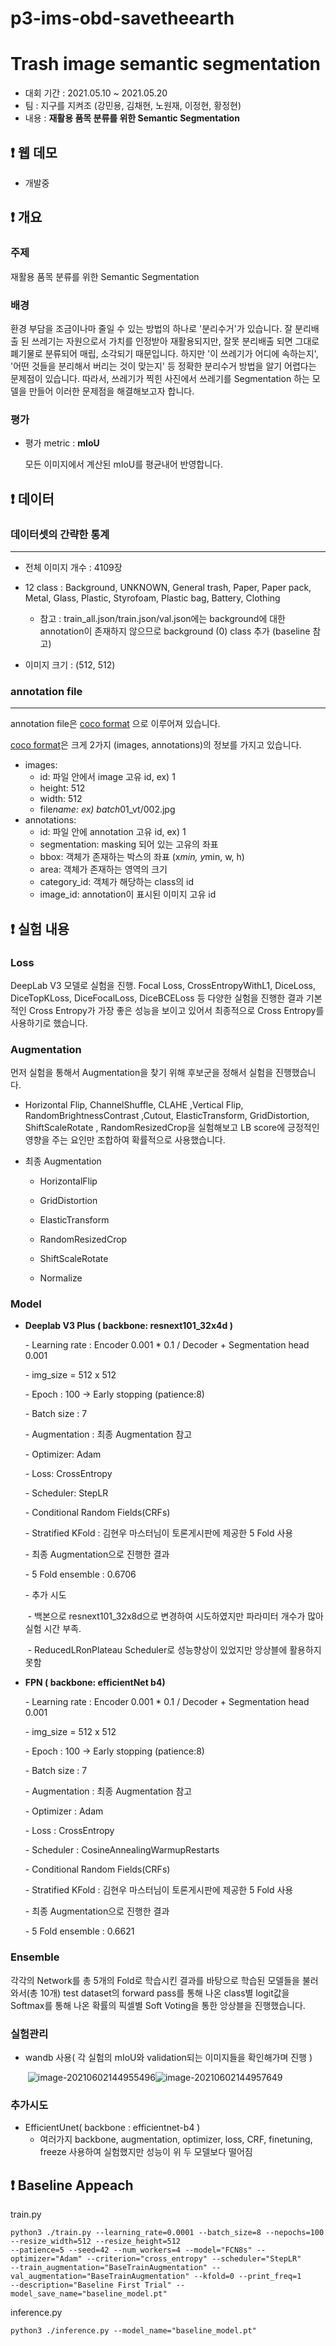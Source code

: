 # p3-ims-obd-savetheearth
# Trash image semantic segmentation

- 대회 기간 : 2021.05.10 ~ 2021.05.20
- 팀 : 지구를 지켜조 (강민용, 김채현, 노원재, 이정현, 황정현)
- 내용 : **재활용 품목 분류를 위한 Semantic Segmentation**

## ❗ 웹 데모

- 개발중

## ❗ 개요 

### 주제

재활용 품목 분류를 위한 Semantic Segmentation

### 배경

환경 부담을 조금이나마 줄일 수 있는 방법의 하나로 '분리수거'가 있습니다. 잘 분리배출 된 쓰레기는 자원으로서 가치를 인정받아 재활용되지만, 잘못 분리배출 되면 그대로 폐기물로 분류되어 매립, 소각되기 때문입니다. 하지만 '이 쓰레기가 어디에 속하는지', '어떤 것들을 분리해서 버리는 것이 맞는지' 등 정확한 분리수거 방법을 알기 어렵다는 문제점이 있습니다. 따라서, 쓰레기가 찍힌 사진에서 쓰레기를 Segmentation 하는 모델을 만들어 이러한 문제점을 해결해보고자 합니다.

### 평가

- 평가 metric : **mIoU**

  모든 이미지에서 계산된 mIoU를 평균내어 반영합니다. 


## ❗  데이터 

### 데이터셋의 간략한 통계

------

- 전체 이미지 개수 : 4109장

- 12 class : Background, UNKNOWN, General trash, Paper, Paper pack, Metal, Glass, Plastic, Styrofoam, Plastic bag, Battery, Clothing
  - 참고 : train_all.json/train.json/val.json에는 background에 대한 annotation이 존재하지 않으므로 background (0) class 추가 (baseline 참고)
- 이미지 크기 : (512, 512)

### **annotation file**

------

annotation file은 [coco format](https://cocodataset.org/#home) 으로 이루어져 있습니다.

[coco format](https://cocodataset.org/#home)은 크게 2가지 (images, annotations)의 정보를 가지고 있습니다.

- images:
  - id: 파일 안에서 image 고유 id, ex) 1
  - height: 512
  - width: 512
  - file*name: ex) batch*01_vt/002.jpg
- annotations: 
  - id: 파일 안에 annotation 고유 id, ex) 1
  - segmentation: masking 되어 있는 고유의 좌표
  - bbox: 객체가 존재하는 박스의 좌표 (x*min, y*min, w, h)
  - area: 객체가 존재하는 영역의 크기
  - category_id: 객체가 해당하는 class의 id
  - image_id: annotation이 표시된 이미지 고유 id



## ❗  실험 내용

### Loss

DeepLab V3 모델로 실험을 진행. Focal Loss, CrossEntropyWithL1, DiceLoss, DiceTopKLoss, DiceFocalLoss, DiceBCELoss 등 다양한 실험을 진행한 결과 기본적인 Cross Entropy가 가장 좋은 성능을 보이고 있어서 최종적으로 Cross Entropy를 사용하기로 했습니다.



### Augmentation

먼저 실험을 통해서 Augmentation을 찾기 위해 후보군을 정해서 실험을 진행했습니다.

- Horizontal Flip, ChannelShuffle, CLAHE ,Vertical Flip, RandomBrightnessContrast ,Cutout, ElasticTransform, GridDistortion, ShiftScaleRotate , RandomResizedCrop을 실험해보고 LB score에 긍정적인 영향을 주는 요인만 조합하여 확률적으로 사용했습니다.

- 최종 Augmentation

  - HorizontalFlip

  - GridDistortion

  - ElasticTransform

  - RandomResizedCrop

  - ShiftScaleRotate

  - Normalize

    

### Model

- **Deeplab V3 Plus ( backbone: resnext101_32x4d )**

  \- Learning rate : Encoder 0.001 * 0.1 / Decoder + Segmentation head 0.001

  \- img_size = 512 x 512

  \- Epoch : 100 -> Early stopping (patience:8)

  \- Batch size : 7

  \- Augmentation : 최종 Augmentation 참고

  \- Optimizer: Adam

  \- Loss: CrossEntropy

  \- Scheduler: StepLR

  \- Conditional Random Fields(CRFs)

  \- Stratified KFold : 김현우 마스터님이 토론게시판에 제공한 5 Fold 사용

  \- 최종 Augmentation으로 진행한 결과

  \- 5 Fold ensemble : 0.6706

  \- 추가 시도

  ​		\- 백본으로 resnext101_32x8d으로 변경하여 시도하였지만 파라미터 개수가 많아 실험 시간 부족.

  ​		\- ReducedLRonPlateau Scheduler로 성능향상이 있었지만 앙상블에 활용하지 못함

  

- **FPN ( backbone: efficientNet b4)**

  \- Learning rate : Encoder 0.001 * 0.1 / Decoder + Segmentation head 0.001

  \- img_size = 512 x 512

  \- Epoch : 100 -> Early stopping (patience:8)

  \- Batch size : 7

  \- Augmentation : 최종 Augmentation 참고

  \- Optimizer : Adam

  \- Loss : CrossEntropy

  \- Scheduler : CosineAnnealingWarmupRestarts

  \- Conditional Random Fields(CRFs)

  \- Stratified KFold : 김현우 마스터님이 토론게시판에 제공한 5 Fold 사용

  \- 최종 Augmentation으로 진행한 결과

  \- 5 Fold ensemble : 0.6621

  

### Ensemble

각각의 Network를 총 5개의 Fold로 학습시킨 결과를 바탕으로 학습된 모델들을 불러와서(총 10개) test dataset의 forward pass를 통해 나온 class별 logit값을 Softmax를 통해 나온 확률의 픽셀별 Soft Voting을 통한 앙상블을 진행했습니다.



### 실험관리

- wandb 사용( 각 실험의 mIoU와 validation되는 이미지들을 확인해가며 진행 )

  ​										![image-20210602144955496](C:\Users\user\AppData\Roaming\Typora\typora-user-images\image-20210602144955496.png)![image-20210602144957649](C:\Users\user\AppData\Roaming\Typora\typora-user-images\image-20210602144957649.png	)

 

### 추가시도

- EfficientUnet( backbone : efficientnet-b4 )
  - 여러가지 backbone, augmentation, optimizer, loss, CRF, finetuning, freeze 사용하여 실험했지만 성능이 위 두 모델보다 떨어짐
  
## ❗ Baseline Appeach

train.py
```
python3 ./train.py --learning_rate=0.0001 --batch_size=8 --nepochs=100 --resize_width=512 --resize_height=512
--patience=5 --seed=42 --num_workers=4 --model="FCN8s" --optimizer="Adam" --criterion="cross_entropy" --scheduler="StepLR"
--train_augmentation="BaseTrainAugmentation" --val_augmentation="BaseTrainAugmentation" --kfold=0 --print_freq=1
--description="Baseline First Trial" --model_save_name="baseline_model.pt"
```

inference.py
```
python3 ./inference.py --model_name="baseline_model.pt"
```
